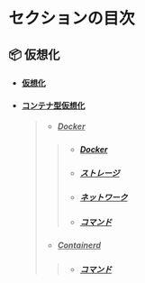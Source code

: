 
# セクションの目次

## 📦 仮想化

* #### [︎仮想化](https://hiroki-it.github.io/tech-notebook/virtualization/virtualization.html)
* #### <u>コンテナ型仮想化</u>
  > * ##### <u>Docker</u>
  > > * ##### [︎Docker](https://hiroki-it.github.io/tech-notebook/virtualization/virtualization_container_docker.html)
  > > * ##### [ストレージ](https://hiroki-it.github.io/tech-notebook/virtualization/virtualization_container_docker_storage.html)
  > > * ##### [ネットワーク](https://hiroki-it.github.io/tech-notebook/virtualization/virtualization_container_docker_network.html)
  > > * ##### [コマンド](https://hiroki-it.github.io/tech-notebook/virtualization/virtualization_container_docker_command.html)
  > * ##### <u>Containerd</u>
  > > * ##### [コマンド](https://hiroki-it.github.io/tech-notebook/virtualization/virtualization_container_containerd_command.html)

<br>
